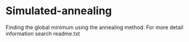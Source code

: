 # Simulated-annealing
Finding the global minimum using the annealing method. For more detail information search readme.txt
